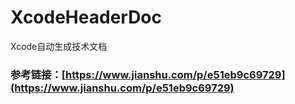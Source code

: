 # XcodeHeaderDoc
 Xcode自动生成技术文档
 
 ### 参考链接：[https://www.jianshu.com/p/e51eb9c69729](https://www.jianshu.com/p/e51eb9c69729)
